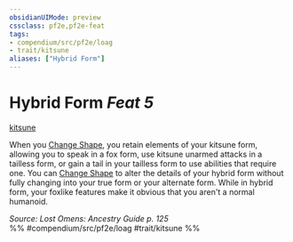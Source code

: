 ```yaml
---
obsidianUIMode: preview
cssclass: pf2e,pf2e-feat
tags:
- compendium/src/pf2e/loag
- trait/kitsune
aliases: ["Hybrid Form"]
---
```

# Hybrid Form  *Feat 5*  
[kitsune](rules/traits/kitsune-loag.md "Kitsune Ancestry & Heritage Trait")  


When you [Change Shape](rules/actions/change-shape-kitsune-loag.md), you retain elements of your kitsune form, allowing you to speak in a fox form, use kitsune unarmed attacks in a tailless form, or gain a tail in your tailless form to use abilities that require one. You can [Change Shape](rules/actions/change-shape-kitsune-loag.md) to alter the details of your hybrid form without fully changing into your true form or your alternate form. While in hybrid form, your foxlike features make it obvious that you aren't a normal humanoid.

*Source: Lost Omens: Ancestry Guide p. 125*  
%% #compendium/src/pf2e/loag #trait/kitsune %%